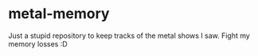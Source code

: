 metal-memory
============

Just a stupid repository to keep tracks of the metal shows I saw. Fight my memory losses :D
